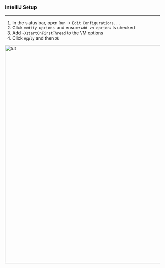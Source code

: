 ### IntelliJ Setup
---
1. In the status bar, open `Run` -> `Edit Configurations...`
2. Click `Modify Options`, and ensure `Add VM options` is checked
3. Add `-XstartOnFirstThread` to the VM options
4. Click `Apply` and then `Ok`

<img width="711" alt="tut" src="https://user-images.githubusercontent.com/10027670/138571293-e8841ebd-8070-4db4-a184-f4a65e5260d6.png">
